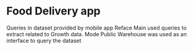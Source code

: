 # Food Delivery app
Queries in dataset provided by mobile app Reface
Main used queries to extract related to Growth data. Mode Public Warehouse was used as an interface to query the dataset
